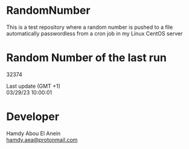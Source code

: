 # RandomNumber    
This is a test repository where a random number is pushed to a file automatically passwordless from a cron job in my Linux CentOS server    
# Random Number of the last run   
32374
      
Last update (GMT +1)    
03/29/23 10:00:01
# Developer    
Hamdy Abou El Anein   
hamdy.aea@protonmail.com
